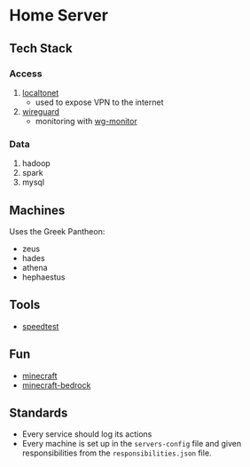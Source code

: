 # Home Server

## Tech Stack
### Access
1) [localtonet](https://localtonet.com/)
    - used to expose VPN to the internet
2) [wireguard](https://www.wireguard.com/)
    - monitoring with [wg-monitor](https://github.com/jcocozza/wg-monitor)

### Data
1) hadoop
2) spark
3) mysql

## Machines
Uses the Greek Pantheon:
- zeus
- hades
- athena
- hephaestus

## Tools
- [speedtest](https://www.speedtest.net/apps/cli)

## Fun
- [minecraft](https://papermc.io/)
- [minecraft-bedrock](https://www.minecraft.net/en-us/download/server/bedrock)

## Standards
- Every service should log its actions
- Every machine is set up in the `servers-config` file and given responsibilities from the `responsibilities.json` file.
